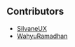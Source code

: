 ## Contributors

- [SilvaneUX](https://github.com/SilvaneUX)
- [WahyuRamadhan](https://github.com/wahyuramadhan2)
